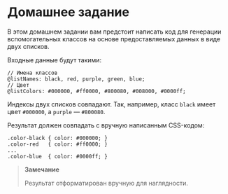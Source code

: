# Домашнее задание

В этом домашнем задании вам предстоит написать код для генерации вспомогательных классов на основе предоставляемых данных в виде двух списков.

Входные данные будут такими:

```less
// Имена классов
@listNames: black, red, purple, green, blue;
// Цвет
@listColors: #000000, #ff0000, #800080, #008000, #0000ff;
```

Индексы двух списков совпадают. Так, например, класс `black` имеет цвет `#000000`, а `purple` — `#800080`.

Результат должен совпадать с вручную написанным CSS-кодом:

```less
.color-black { color: #000000; }
.color-red   { color: #ff0000; }
...
.color-blue  { color: #0000ff; }
```

> **Замечание**
>
> Результат отформатирован вручную для наглядности.
